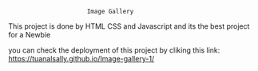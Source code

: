                           Image Gallery

This project is done by HTML CSS and Javascript and its the best project for a Newbie 

you can check the deployment of this project by cliking this link: https://tuanalsally.github.io/Image-gallery-1/
